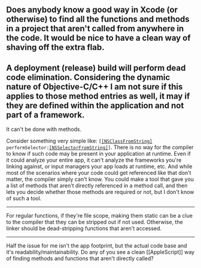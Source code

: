 Does anybody know a good way in Xcode (or otherwise) to find all the functions and methods in a project that aren't called from anywhere in the code.  It would be nice to have a clean way of shaving off the extra flab.
----
A deployment (release) build will perform dead code elimination. Considering the dynamic nature of Objective-C/C++ I am not sure if this applies to those method entries as well, it may if they are defined within the application and not part of a framework.
----
It can't be done with methods.

Consider something very simple like: <code>[[[NSClassFromString]](aString) performSelector:[[NSSelectorFromString]](bString)]</code>. There is no way for the compiler to know if such code may be present in your application at runtime. Even if it could analyze your entire app, it can't analyze the frameworks you're linking against, or input managers your app loads at runtime, etc. And while most of the scenarios where your code could get referenced like that don't matter, the compiler simply can't know. You could make a tool that gave you a list of methods that aren't directly referenced in a method call, and then lets you decide whether those methods are required or not, but I don't know of such a tool.

----

For regular functions, if they're file scope, making them static can be a clue to the compiler that they can be stripped out if not used.  Otherwise, the linker should be dead-stripping functions that aren't accessed.

----

Half the issue for me isn't the app footprint, but the actual code base and it's readability/maintainability.  Do any of you see a clean [[AppleScript]] way of finding methods and functions that aren't directly called?